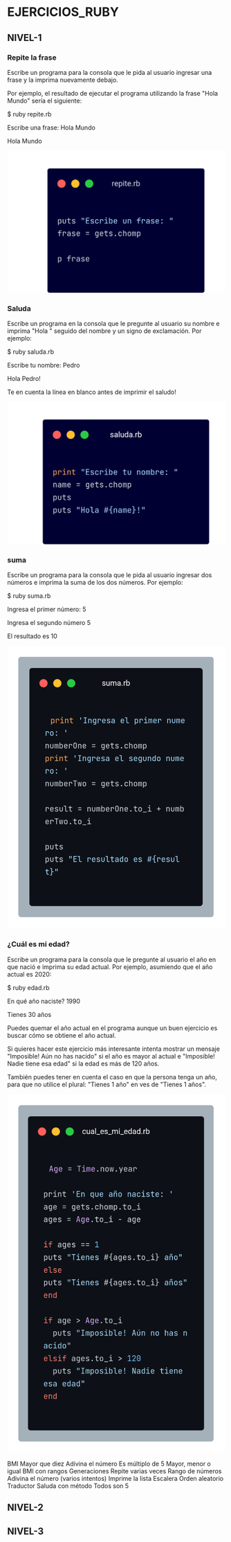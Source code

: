<h1>EJERCICIOS_RUBY</h1>

<h2>NIVEL-1</h2>

<h3>Repite la frase</h3>
<p>Escribe un programa para la consola que le pida al usuario ingresar una frase y la imprima nuevamente debajo.</p>

<p>Por ejemplo, el resultado de ejecutar el programa utilizando la frase "Hola Mundo" sería el siguiente:<p>

<p>$ ruby repite.rb

Escribe una frase: Hola Mundo

Hola Mundo</p>
<img src="./public/imagenes_nivel-1/repite.png" alt="Repite la frase">

<h3>Saluda</h3>

<p>Escribe un programa en la consola que le pregunte al usuario su nombre e imprima "Hola " seguido del nombre y un signo de exclamación. Por ejemplo:</p>

<p>$ ruby saluda.rb

Escribe tu nombre: Pedro</p>

<p>Hola Pedro!

Te en cuenta la línea en blanco antes de imprimir el saludo!</p>
<img src="./public/imagenes_nivel-1/saluda.png" alt="saluda">

<h3>suma</h3>

<p>Escribe un programa para la consola que le pida al usuario ingresar dos números e imprima la suma de los dos números. Por ejemplo:</p>

<p>$ ruby suma.rb

Ingresa el primer número: 5

Ingresa el segundo número 5

El resultado es 10</p>
<img src="./public/imagenes_nivel-1/suma.png" alt="suma">

<h3>¿Cuál es mi edad?</h3>

<p>Escribe un programa para la consola que le pregunte al usuario el año en que nació e imprima su edad actual. Por ejemplo, asumiendo que el año actual es 2020:</p>

<p>$ ruby edad.rb

En qué año naciste? 1990

Tienes 30 años</p>

<p>Puedes quemar el año actual en el programa aunque un buen ejercicio es buscar cómo se obtiene el año actual.</p>

<p>Si quieres hacer este ejercicio más interesante intenta mostrar un mensaje "Imposible! Aún no has nacido" si el año es mayor al actual e "Imposible! Nadie tiene esa edad" si la edad es más de 120 años.</p>

<p>También puedes tener en cuenta el caso en que la persona tenga un año, para que no utilice el plural: "Tienes 1 año" en ves de "Tienes 1 años".</p>
<img src="./public/imagenes_nivel-1/cual_es_mi_edad.png" alt="cual es mi edad">








BMI
Mayor que diez
Adivina el número
Es múltiplo de 5
Mayor, menor o igual
BMI con rangos
Generaciones
Repite varias veces
Rango de números
Adivina el número (varios intentos)
Imprime la lista
Escalera
Orden aleatorio
Traductor
Saluda con método
Todos son 5

<h2>NIVEL-2</h2>
<h2>NIVEL-3</h2>